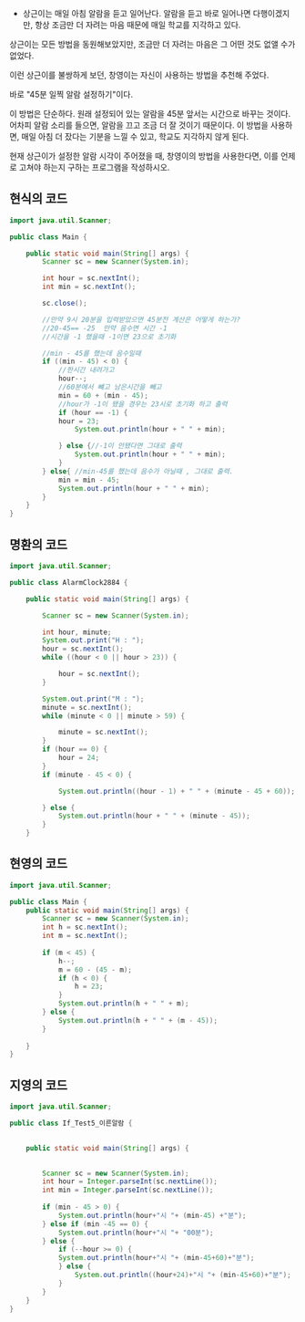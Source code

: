 - 상근이는 매일 아침 알람을 듣고 일어난다. 알람을 듣고 바로 일어나면 다행이겠지만, 항상 조금만 더 자려는 마음 때문에 매일 학교를 지각하고 있다.  

상근이는 모든 방법을 동원해보았지만, 조금만 더 자려는 마음은 그 어떤 것도 없앨 수가 없었다.  

이런 상근이를 불쌍하게 보던, 창영이는 자신이 사용하는 방법을 추천해 주었다.  

바로 "45분 일찍 알람 설정하기"이다.  

이 방법은 단순하다. 원래 설정되어 있는 알람을 45분 앞서는 시간으로 바꾸는 것이다. 어차피 알람 소리를 들으면, 알람을 끄고 조금 더 잘 것이기 때문이다. 이 방법을 사용하면, 매일 아침 더 잤다는 기분을 느낄 수 있고, 학교도 지각하지 않게 된다.  

현재 상근이가 설정한 알람 시각이 주어졌을 때, 창영이의 방법을 사용한다면, 이를 언제로 고쳐야 하는지 구하는 프로그램을 작성하시오.  

## 현식의 코드  
```java
import java.util.Scanner;

public class Main {

    public static void main(String[] args) {
        Scanner sc = new Scanner(System.in);

        int hour = sc.nextInt();
        int min = sc.nextInt();

        sc.close();

        //만약 9시 20분을 입력받았으면 45분전 계산은 어떻게 하는가?
        //20-45== -25  만약 음수면 시간 -1
        //시간을 -1 했을때 -1이면 23으로 초기화

        //min - 45를 했는데 음수일때
        if ((min - 45) < 0) {
            //한시간 내려가고
            hour--;
            //60분에서 뺴고 남은시간을 빼고
            min = 60 + (min - 45);
            //hour가 -1이 됐을 경우는 23시로 초기화 하고 출력
            if (hour == -1) {
            hour = 23;
                System.out.println(hour + " " + min);

            } else {//-1이 안됐다면 그대로 출력
                System.out.println(hour + " " + min);
            }
        } else{ //min-45를 했는데 음수가 아닐때 , 그대로 출력.
            min = min - 45;
            System.out.println(hour + " " + min);
        }
    }
}
```


## 명환의 코드
```java
import java.util.Scanner;

public class AlarmClock2884 {

    public static void main(String[] args) {

        Scanner sc = new Scanner(System.in);

        int hour, minute;
        System.out.print("H : ");
        hour = sc.nextInt();
        while ((hour < 0 || hour > 23)) {

            hour = sc.nextInt();
        }

        System.out.print("M : ");
        minute = sc.nextInt();
        while (minute < 0 || minute > 59) {

            minute = sc.nextInt();
        }
        if (hour == 0) {
            hour = 24;
        }
        if (minute - 45 < 0) {

            System.out.println((hour - 1) + " " + (minute - 45 + 60));

        } else {
            System.out.println(hour + " " + (minute - 45));
        }
    }
```

## 현영의 코드
```java
import java.util.Scanner;

public class Main {
	public static void main(String[] args) {
		Scanner sc = new Scanner(System.in);
		int h = sc.nextInt();
		int m = sc.nextInt();
		
		if (m < 45) {
			h--;
			m = 60 - (45 - m);
			if (h < 0) {
				h = 23;
			}
			System.out.println(h + " " + m);
		} else {
			System.out.println(h + " " + (m - 45));
		}
		
	}
}
```

## 지영의 코드
```java
import java.util.Scanner;

public class If_Test5_이른알람 {
	

	public static void main(String[] args) {

		
		Scanner sc = new Scanner(System.in);
		int hour = Integer.parseInt(sc.nextLine());
		int min = Integer.parseInt(sc.nextLine());
		
		if (min - 45 > 0) {
			System.out.println(hour+"시 "+ (min-45) +"분");
		} else if (min -45 == 0) {
			System.out.println(hour+"시 "+ "00분");
		} else {
			if (--hour >= 0) {
			System.out.println(hour+"시 "+ (min-45+60)+"분");
			} else {
				System.out.println((hour+24)+"시 "+ (min-45+60)+"분");
			}
		}
	}
}


```